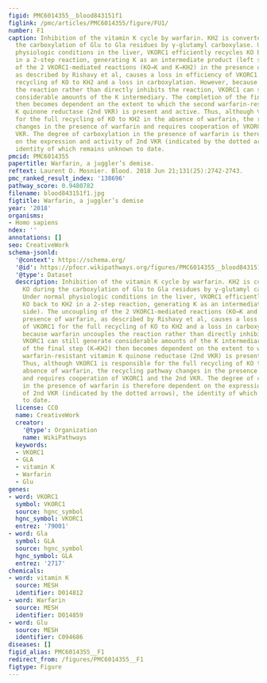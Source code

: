 ```yaml
---
figid: PMC6014355__blood843151f1
figlink: /pmc/articles/PMC6014355/figure/FU1/
number: F1
caption: Inhibition of the vitamin K cycle by warfarin. KH2 is converted to KO during
  the carboxylation of Glu to Gla residues by γ-glutamyl carboxylase. Under normal
  physiologic conditions in the liver, VKORC1 efficiently recycles KO back to KH2
  in a 2-step reaction, generating K as an intermediate product (left side). The uncoupling
  of the 2 VKORC1-mediated reactions (KO→K and K→KH2) in the presence of warfarin,
  as described by Rishavy et al, causes a loss in efficiency of VKORC1 for the full
  recycling of KO to KH2 and a loss in carboxylation. However, because warfarin uncouples
  the reaction rather than directly inhibits the reaction, VKORC1 can still generate
  considerable amounts of the K intermediary. The completion of the final step (K→KH2)
  then becomes dependent on the extent to which the second warfarin-resistant vitamin
  K quinone reductase (2nd VKR) is present and active. Thus, although VKORC1 is responsible
  for the full recycling of KO to KH2 in the absence of warfarin, the recycling pathway
  changes in the presence of warfarin and requires cooperation of VKORC1 and the 2nd
  VKR. The degree of carboxylation in the presence of warfarin is therefore dependent
  on the expression and activity of 2nd VKR (indicated by the dotted arrows), the
  identity of which remains unknown to date.
pmcid: PMC6014355
papertitle: Warfarin, a juggler’s demise.
reftext: Laurent O. Mosnier. Blood. 2018 Jun 21;131(25):2742-2743.
pmc_ranked_result_index: '138696'
pathway_score: 0.9480782
filename: blood843151f1.jpg
figtitle: Warfarin, a juggler’s demise
year: '2018'
organisms:
- Homo sapiens
ndex: ''
annotations: []
seo: CreativeWork
schema-jsonld:
  '@context': https://schema.org/
  '@id': https://pfocr.wikipathways.org/figures/PMC6014355__blood843151f1.html
  '@type': Dataset
  description: Inhibition of the vitamin K cycle by warfarin. KH2 is converted to
    KO during the carboxylation of Glu to Gla residues by γ-glutamyl carboxylase.
    Under normal physiologic conditions in the liver, VKORC1 efficiently recycles
    KO back to KH2 in a 2-step reaction, generating K as an intermediate product (left
    side). The uncoupling of the 2 VKORC1-mediated reactions (KO→K and K→KH2) in the
    presence of warfarin, as described by Rishavy et al, causes a loss in efficiency
    of VKORC1 for the full recycling of KO to KH2 and a loss in carboxylation. However,
    because warfarin uncouples the reaction rather than directly inhibits the reaction,
    VKORC1 can still generate considerable amounts of the K intermediary. The completion
    of the final step (K→KH2) then becomes dependent on the extent to which the second
    warfarin-resistant vitamin K quinone reductase (2nd VKR) is present and active.
    Thus, although VKORC1 is responsible for the full recycling of KO to KH2 in the
    absence of warfarin, the recycling pathway changes in the presence of warfarin
    and requires cooperation of VKORC1 and the 2nd VKR. The degree of carboxylation
    in the presence of warfarin is therefore dependent on the expression and activity
    of 2nd VKR (indicated by the dotted arrows), the identity of which remains unknown
    to date.
  license: CC0
  name: CreativeWork
  creator:
    '@type': Organization
    name: WikiPathways
  keywords:
  - VKORC1
  - GLA
  - vitamin K
  - Warfarin
  - Glu
genes:
- word: VKORC1
  symbol: VKORC1
  source: hgnc_symbol
  hgnc_symbol: VKORC1
  entrez: '79001'
- word: Gla
  symbol: GLA
  source: hgnc_symbol
  hgnc_symbol: GLA
  entrez: '2717'
chemicals:
- word: vitamin K
  source: MESH
  identifier: D014812
- word: Warfarin
  source: MESH
  identifier: D014859
- word: Glu
  source: MESH
  identifier: C094686
diseases: []
figid_alias: PMC6014355__F1
redirect_from: /figures/PMC6014355__F1
figtype: Figure
---
```

